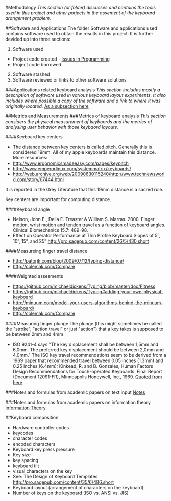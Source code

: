 #Methodology
_This section (or folder) discusses and contains the tools used in this project and other porjects in the assement of the keyboard arangement problem._

##Software and Applications
The folder Software and applications used contains software used to obtain the results in this project.
It is further devided up into three sections:

1. Software used
  * Project code created - [Issues in Programming](/Methodology/PythonHelps.md)
  * Project code borrowed

2. Software stashed
3. Software reviewed or links to other software solutions


###Applications related keyboard analysis
_This section includes mostly a description of software used in various keyboard layout experiments. It also includes where possible a copy of the software and a link to where it was originally located._
[As a subsection here](/Methodology/applications-and-programs/ReferencesAndLinks.md)

##Metrics and Measurements
###Metrics of keyboard analysis
_This section considers the physical measurement of keyboards and the metrics of analysing user behavior with those keybaord layouts._

####Keyboard key centers
* The distance between key centers is called pitch. Generally this is considered 19mm. All of my apple keyboards maintain this distance. More resources:
 * http://www.ergonomicsmadeeasy.com/pages/keypitch
 * http://www.emperorlinux.com/systemmatrix/keyboards/
 * http://web.archive.org/web/20090630115240/http://www.technewsworld.com/story/67444.html

It is reported in the Grey Literature that this 19mm distance is a sacred rule. 

Key centers are important for computing distance.


####Keyboard angle
* Nelson, John E., Delia E. Treaster & William S. Marras. 2000. Finger motion, wrist motion and tendon travel as a function of keyboard angles. Clinical Biomechanics 15.7: 489-98.
* Effect on Operator Performance at Thin Profile Keyboard Slopes of 5°, 10°, 15°, and 25° http://pro.sagepub.com/content/26/5/430.short

####Measureing finger travel distance
* http://patorjk.com/blog/2009/07/12/typing-distance/
* http://colemak.com/Compare

####Weighted assesments
* https://github.com/michaeldickens/Typing/blob/master/doc/Fitness
* https://github.com/michaeldickens/Typing#adding-your-own-physical-keyboard
* http://minuum.com/model-your-users-algorithms-behind-the-minuum-keyboard/
* http://colemak.com/Compare


####Measuring finger plunge
The plunge (this might sometimes be called the "stroke", "action travel" or just "action") that a key takes is supposed to be between 2mm and 4mm 
* ISO 9241-4 says "The key displacement shall be between 1,5mm and 6,0mm. The preferred key displacement should be between 2,0mm and 4,0mm." The ISO key travel recommendations seem to be derived from a 1969 paper that recommended travel between 0.05 inches (1.3mm) and 0.25 inches (6.4mm): Kinkead, R. and B. Gonzales, Human Factors Design Recommendations for Touch-operated Keyboards. Final Report (Document 12091-FR), Minneapolis Honeywell, Inc., 1969. [Quoted from here](http://deskthority.net/posting.php?mode=quote&f=2&p=8936&sid=e2ced327e711e57474d617268e9d5600)

###Notes and formulas from academic papers on text input
[Notes](/Methodology/notes.md)

###Notes and formulas from academic papers on information theory
[Information Theory](/Theory/InformationTheory.md)


##Keyboard composition
* Hardware controller codes
* keycodes
* character codes
* encoded characters
* Keyboard key press pressure
* Key size
* key spacing
* keyboard tilt
* visual characters on the key
 * See: The Design of Keyboard Templates http://pro.sagepub.com/content/35/6/486.short
* Keyboard layout (arrangement of characters on the keyboard)
* Number of keys on the keyboard (ISO vs. ANSI vs. JIS)
